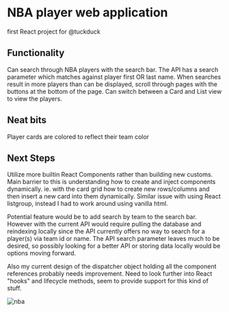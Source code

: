 # NBA player web application
first React project for @tuckduck
## Functionality
Can search through NBA players with the search bar. The API has a search parameter which matches against player first OR last name.
When searches result in more players than can be displayed, scroll through pages with the buttons at the bottom of the page. 
Can switch between a Card and List view to view the players.
## Neat bits
Player cards are colored to reflect their team color
## Next Steps
Utilize more builtin React Components rather than building new customs. Main barrier to this is understanding how to create and inject 
components dynamically. ie. with the card grid how to create new rows/columns and then insert a new card into them dynamically. Similar
issue with using React listgroup, instead I had to work around using vanilla html.

Potential feature would be to add search by team to the search bar. However with the current API would require pulling the database and 
reindexing locally since the API currently offers no way to search for a player(s) via team id or name. The API search parameter leaves
much to be desired, so possibly looking for a better API or storing data locally would be options moving forward.

Also my current design of the dispatcher object holding all the component references probably needs improvement. Need to look further
into React "hooks" and lifecycle methods, seem to provide support for this kind of stuff.

![nba](https://user-images.githubusercontent.com/42545096/116763195-a15f1c00-a9e2-11eb-9cd9-b4c44ed0988c.png)
